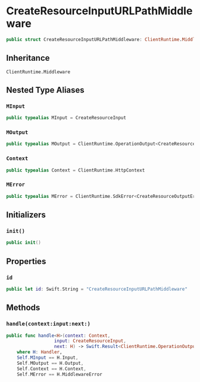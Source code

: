 # CreateResourceInputURLPathMiddleware

``` swift
public struct CreateResourceInputURLPathMiddleware: ClientRuntime.Middleware 
```

## Inheritance

`ClientRuntime.Middleware`

## Nested Type Aliases

### `MInput`

``` swift
public typealias MInput = CreateResourceInput
```

### `MOutput`

``` swift
public typealias MOutput = ClientRuntime.OperationOutput<CreateResourceOutputResponse>
```

### `Context`

``` swift
public typealias Context = ClientRuntime.HttpContext
```

### `MError`

``` swift
public typealias MError = ClientRuntime.SdkError<CreateResourceOutputError>
```

## Initializers

### `init()`

``` swift
public init() 
```

## Properties

### `id`

``` swift
public let id: Swift.String = "CreateResourceInputURLPathMiddleware"
```

## Methods

### `handle(context:input:next:)`

``` swift
public func handle<H>(context: Context,
                  input: CreateResourceInput,
                  next: H) -> Swift.Result<ClientRuntime.OperationOutput<CreateResourceOutputResponse>, MError>
    where H: Handler,
    Self.MInput == H.Input,
    Self.MOutput == H.Output,
    Self.Context == H.Context,
    Self.MError == H.MiddlewareError
```
